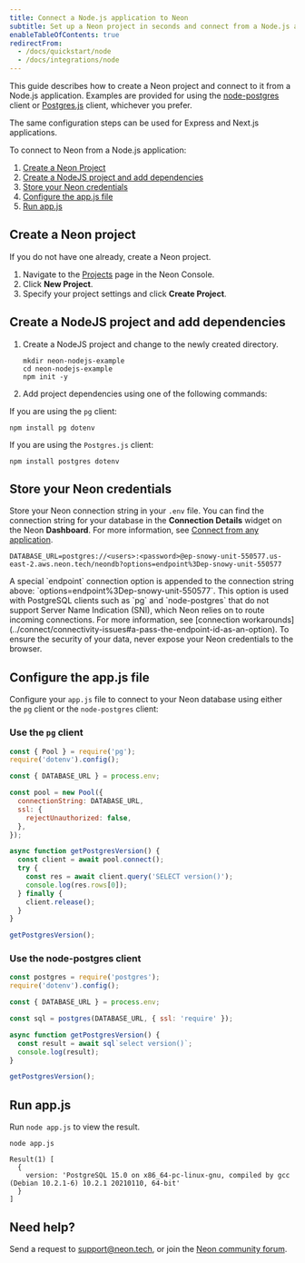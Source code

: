 ```yaml
---
title: Connect a Node.js application to Neon
subtitle: Set up a Neon project in seconds and connect from a Node.js application
enableTableOfContents: true
redirectFrom:
  - /docs/quickstart/node
  - /docs/integrations/node
---
```


This guide describes how to create a Neon project and connect to it from a Node.js application. Examples are provided for using the [node-postgres](https://www.npmjs.com/package/pg) client or [Postgres.js](https://www.npmjs.com/package/postgres) client, whichever you prefer.

<Admonition type="note">
The same configuration steps can be used for Express and Next.js applications.
</Admonition>

To connect to Neon from a Node.js application:

1. [Create a Neon Project](#create-a-neon-project)
2. [Create a NodeJS project and add dependencies](#create-a-nodejs-project-and-add-dependencies)
3. [Store your Neon credentials](#store-your-neon-credentials)
4. [Configure the app.js file](#configure-the-appjs-file)
5. [Run app.js](#run-appjs)

## Create a Neon project

If you do not have one already, create a Neon project.

1. Navigate to the [Projects](https://console.neon.tech/app/projects) page in the Neon Console.
2. Click **New Project**.
3. Specify your project settings and click **Create Project**.

## Create a NodeJS project and add dependencies

1. Create a NodeJS project and change to the newly created directory.

   ```shell
   mkdir neon-nodejs-example
   cd neon-nodejs-example
   npm init -y
   ```

2. Add project dependencies using one of the following commands:

  If you are using the `pg` client:

   ```shell
   npm install pg dotenv
   ```

  If you are using the `Postgres.js` client:

   ```shell
   npm install postgres dotenv
   ```

## Store your Neon credentials

Store your Neon connection string in your `.env` file. You can find the connection string for your database in the **Connection Details** widget on the Neon **Dashboard**. For more information, see [Connect from any application](../connect/connect-from-any-app).

<CodeBlock shouldWrap>

```shell
DATABASE_URL=postgres://<users>:<password>@ep-snowy-unit-550577.us-east-2.aws.neon.tech/neondb?options=endpoint%3Dep-snowy-unit-550577
```

</CodeBlock>

<Admonition type="note">
A special `endpoint` connection option is appended to the connection string above: `options=endpoint%3Dep-snowy-unit-550577`. This option is used with PostgreSQL clients such as `pg` and `node-postgres` that do not support Server Name Indication (SNI), which Neon relies on to route incoming connections. For more information, see [connection workarounds](../connect/connectivity-issues#a-pass-the-endpoint-id-as-an-option).
</Admonition>

<Admonition type="important">
To ensure the security of your data, never expose your Neon credentials to the browser.
</Admonition>

## Configure the app.js file

Configure your `app.js` file to connect to your Neon database using either the `pg` client or the `node-postgres` client:

### Use the `pg` client

```javascript
const { Pool } = require('pg');
require('dotenv').config();

const { DATABASE_URL } = process.env;

const pool = new Pool({
  connectionString: DATABASE_URL,
  ssl: {
    rejectUnauthorized: false,
  },
});

async function getPostgresVersion() {
  const client = await pool.connect();
  try {
    const res = await client.query('SELECT version()');
    console.log(res.rows[0]);
  } finally {
    client.release();
  }
}

getPostgresVersion();
```

### Use the node-postgres client

```js
const postgres = require('postgres');
require('dotenv').config();

const { DATABASE_URL } = process.env;

const sql = postgres(DATABASE_URL, { ssl: 'require' });

async function getPostgresVersion() {
  const result = await sql`select version()`;
  console.log(result);
}

getPostgresVersion();
```

## Run app.js

Run `node app.js` to view the result.

```shell
node app.js

Result(1) [
  {
    version: 'PostgreSQL 15.0 on x86_64-pc-linux-gnu, compiled by gcc (Debian 10.2.1-6) 10.2.1 20210110, 64-bit'
  }
]
```

## Need help?

Send a request to [support@neon.tech](mailto:support@neon.tech), or join the [Neon community forum](https://community.neon.tech/).
